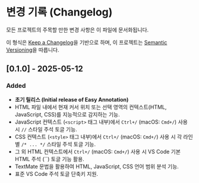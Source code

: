 # 변경 기록 (Changelog)

모든 프로젝트의 주목할 만한 변경 사항은 이 파일에 문서화됩니다.

이 형식은 [Keep a Changelog](https://keepachangelog.com/ko/1.0.0/)을 기반으로 하며, 이 프로젝트는 [Semantic Versioning](https://semver.org/spec/v2.0.0.html)을 따릅니다.

## [0.1.0] - 2025-05-12

### Added

- **초기 릴리스 (Initial release of Easy Annotation)**
- HTML 파일 내에서 현재 커서 위치 또는 선택 영역의 컨텍스트(HTML, JavaScript, CSS)를 지능적으로 감지하는 기능.
- JavaScript 컨텍스트 (`<script>` 태그 내부)에서 `Ctrl+/` (macOS: `Cmd+/`) 사용 시 `//` 스타일 주석 토글 기능.
- CSS 컨텍스트 (`<style>` 태그 내부)에서 `Ctrl+/` (macOS: `Cmd+/`) 사용 시 각 라인별 `/* ... */` 스타일 주석 토글 기능.
- 그 외 HTML 컨텍스트에서 `Ctrl+/` (macOS: `Cmd+/`) 사용 시 VS Code 기본 HTML 주석 (``) 토글 기능 활용.
- TextMate 문법을 활용하여 HTML, JavaScript, CSS 언어 범위 분석 기능.
- 표준 VS Code 주석 토글 단축키 지원.
